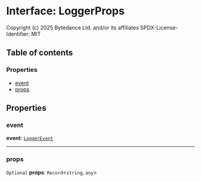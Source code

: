 # Interface: LoggerProps

Copyright (c) 2025 Bytedance Ltd. and/or its affiliates
SPDX-License-Identifier: MIT

## Table of contents

### Properties

* [event](/en/auto-docs/editor/interfaces/LoggerProps.md#event)
* [props](/en/auto-docs/editor/interfaces/LoggerProps.md#props)

## Properties

### event

**event**: [`LoggerEvent`](/en/auto-docs/editor/enums/LoggerEvent.md)

***

### props

`Optional` **props**: `Record`<`string`, `any`>
